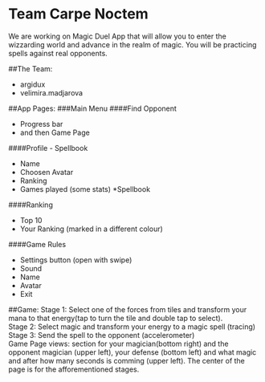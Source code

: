 # Team Carpe Noctem

We are working on Magic Duel App that will allow you to enter the wizzarding world and advance in the realm of magic. You will be practicing spells against real opponents.

##The Team:
 * argidux
 * velimira.madjarova

##App Pages:
###Main Menu
####Find Opponent
* Progress bar
* and then Game Page

####Profile - Spellbook
* Name
* Choosen Avatar
* Ranking
* Games played (some stats)
 *Spellbook

####Ranking
* Top 10
* Your Ranking (marked in a different colour)

####Game Rules

* Settings button (open with swipe)
* Sound
* Name
* Avatar
* Exit

##Game:
Stage 1: Select one of the forces from tiles and transform your mana to that energy(tap to turn the tile and double tap to select).  
Stage 2: Select magic and transform your energy to a magic spell (tracing)  
Stage 3: Send the spell to the opponent (accelerometer)  
Game Page views: section for your magician(bottom right) and the opponent magician (upper left), your defense (bottom left) and what magic and after how many seconds is comming (upper left). The center of the page is for the afforementioned stages.  
